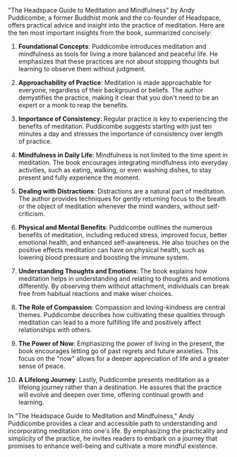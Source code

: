 "The Headspace Guide to Meditation and Mindfulness" by Andy Puddicombe, a former Buddhist monk and the co-founder of Headspace, offers practical advice and insight into the practice of meditation. Here are the ten most important insights from the book, summarized concisely:

1. **Foundational Concepts**: Puddicombe introduces meditation and mindfulness as tools for living a more balanced and peaceful life. He emphasizes that these practices are not about stopping thoughts but learning to observe them without judgment.

2. **Approachability of Practice**: Meditation is made approachable for everyone, regardless of their background or beliefs. The author demystifies the practice, making it clear that you don't need to be an expert or a monk to reap the benefits.

3. **Importance of Consistency**: Regular practice is key to experiencing the benefits of meditation. Puddicombe suggests starting with just ten minutes a day and stresses the importance of consistency over length of practice.

4. **Mindfulness in Daily Life**: Mindfulness is not limited to the time spent in meditation. The book encourages integrating mindfulness into everyday activities, such as eating, walking, or even washing dishes, to stay present and fully experience the moment.

5. **Dealing with Distractions**: Distractions are a natural part of meditation. The author provides techniques for gently returning focus to the breath or the object of meditation whenever the mind wanders, without self-criticism.

6. **Physical and Mental Benefits**: Puddicombe outlines the numerous benefits of meditation, including reduced stress, improved focus, better emotional health, and enhanced self-awareness. He also touches on the positive effects meditation can have on physical health, such as lowering blood pressure and boosting the immune system.

7. **Understanding Thoughts and Emotions**: The book explains how meditation helps in understanding and relating to thoughts and emotions differently. By observing them without attachment, individuals can break free from habitual reactions and make wiser choices.

8. **The Role of Compassion**: Compassion and loving-kindness are central themes. Puddicombe describes how cultivating these qualities through meditation can lead to a more fulfilling life and positively affect relationships with others.

9. **The Power of Now**: Emphasizing the power of living in the present, the book encourages letting go of past regrets and future anxieties. This focus on the "now" allows for a deeper appreciation of life and a greater sense of peace.

10. **A Lifelong Journey**: Lastly, Puddicombe presents meditation as a lifelong journey rather than a destination. He assures that the practice will evolve and deepen over time, offering continual growth and learning.

In "The Headspace Guide to Meditation and Mindfulness," Andy Puddicombe provides a clear and accessible path to understanding and incorporating meditation into one's life. By emphasizing the practicality and simplicity of the practice, he invites readers to embark on a journey that promises to enhance well-being and cultivate a more mindful existence.